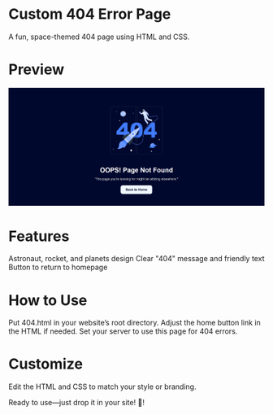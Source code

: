 # Custom 404 Error Page
 A fun, space-themed 404 page using HTML and CSS.

# Preview
![Custom 404 Page Preview](preview.png)


# Features
 Astronaut, rocket, and planets design
 Clear "404" message and friendly text
 Button to return to homepage

# How to Use
 Put 404.html in your website’s root directory.
 Adjust the home button link in the HTML if needed.
 Set your server to use this page for 404 errors.

# Customize
 Edit the HTML and CSS to match your style or branding.

Ready to use—just drop it in your site! 🚀!

